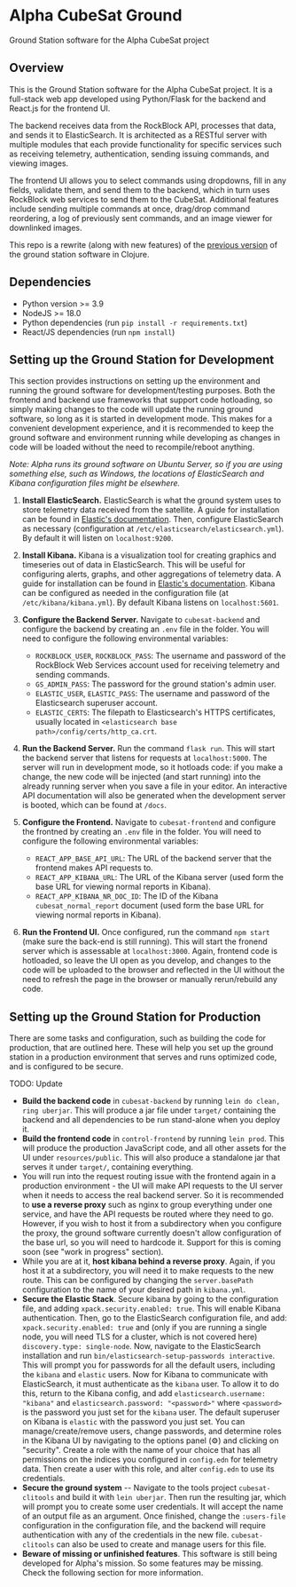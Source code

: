 # Alpha CubeSat Ground
Ground Station software for the Alpha CubeSat project

## Overview
This is the Ground Station software for the Alpha CubeSat project. It is a full-stack web app
developed using Python/Flask for the backend and React.js for the frontend UI.

The backend receives data from the RockBlock API, processes that data, and sends it to ElasticSearch. 
It is architected as a RESTful server with multiple modules that each provide functionality for specific services 
such as receiving telemetry, authentication, sending issuing commands, and viewing images. 

The frontend UI allows you to select commands using dropdowns, fill in any fields, validate them, 
and send them to the backend, which in turn uses RockBlock web services to send them to the CubeSat. 
Additional features include sending multiple commands at once, drag/drop command reordering, 
a log of previously sent commands, and an image viewer for downlinked images.

This repo is a rewrite (along with new features) of the [previous version](https://github.com/Alpha-CubeSat/Alpha-Cubesat-Ground-Clojure) 
of the ground station software in Clojure.

## Dependencies
- Python version >= 3.9
- NodeJS >= 18.0
- Python dependencies (run `pip install -r requirements.txt`)
- React/JS dependencies (run `npm install`)

## Setting up the Ground Station for Development
This section provides instructions on setting up the environment and running the ground software for development/testing purposes.
Both the frontend and backend use frameworks that support code hotloading, so simply making changes to the code will update
the running ground software, so long as it is started in development mode. This makes for a convenient development experience, 
and it is recommended to keep the ground software and environment running while developing as changes in code will be loaded 
without the need to recompile/reboot anything.

*Note: Alpha runs its ground software on Ubuntu Server, so if you are using something else, such as Windows, the locations of ElasticSearch and Kibana configuration files might be elsewhere.*

1. **Install ElasticSearch.**
ElasticSearch is what the ground system uses to store telemetry data received from the satellite. 
A guide for installation can be found in [Elastic's documentation](https://www.elastic.co/guide/en/elasticsearch/reference/current/install-elasticsearch.html). 
Then, configure ElasticSearch as necessary (configuration at `/etc/elasticsearch/elasticsearch.yml`). 
By default it will listen on `localhost:9200`.


2. **Install Kibana.**
Kibana is a visualization tool for creating graphics and timeseries out of data in ElasticSearch. 
This will be useful for configuring alerts, graphs, and other aggregations of telemetry data.
A guide for installation can be found in [Elastic's documentation](https://www.elastic.co/guide/en/kibana/current/install.html). 
Kibana can be configured as needed in the configuration file (at `/etc/kibana/kibana.yml`). 
By default Kibana listens on `localhost:5601`.  


3. **Configure the Backend Server.**
Navigate to `cubesat-backend` and configure the backend by creating an `.env` file in the folder. You will need to configure the following environmental variables:
    - `ROCKBLOCK_USER`, `ROCKBLOCK_PASS`: The username and password of the RockBlock Web Services account used for receiving telemetry and sending commands.
    - `GS_ADMIN_PASS`: The password for the ground station's admin user.
    - `ELASTIC_USER`, `ELASTIC_PASS`: The username and password of the Elasticsearch superuser account.
    - `ELASTIC_CERTS`: The filepath to Elasticsearch's HTTPS certificates, usually located in `<elasticsearch base path>/config/certs/http_ca.crt`.

4. **Run the Backend Server.**
Run the command `flask run`. This will start the backend server that listens for requests at `localhost:5000`.
The server will run in development mode, so it hotloads code: if you make a change,
the new code will be injected (and start running) into the already running server when you save a file in your editor.
An interactive API documentation will also be generated when the development server is booted, which can be found at `/docs`.  


5. **Configure the Frontend.**
Navigate to `cubesat-frontend` and configure the frontned by creating an `.env` file in the folder. You will need to configure the following environmental variables:
    - `REACT_APP_BASE_API_URL`: The URL of the backend server that the frontend makes API requests to.
    - `REACT_APP_KIBANA_URL`: The URL of the Kibana server (used form the base URL for viewing normal reports in Kibana).
    - `REACT_APP_KIBANA_NR_DOC_ID`: The ID of the Kibana `cubesat_normal_report` document (used form the base URL for viewing normal reports in Kibana).

7. **Run the Frontend UI.**
Once configured, run the command `npm start` (make sure the back-end is still running).
This will start the fronend server which is assessable at `localhost:3000`.
Again, frontend code is hotloaded, so leave the UI open as you develop, and changes to the code will be uploaded to the browser and 
reflected in the UI without the need to refresh the page in the browser or manually rerun/rebuild any code.

## Setting up the Ground Station for Production
There are some tasks and configuration, such as building the code for production, that are outlined here. These will help you set up the ground station in a production environment that serves and runs optimized code, and is configured to be secure.

TODO: Update

- **Build the backend code** in `cubesat-backend` by running `lein do clean, ring uberjar`. This will produce a jar file under `target/` containing the backend and all dependencies to be run stand-alone when you deploy it.
- **Build the frontend code** in `control-frontend` by running `lein prod`. This will produce the production JavaScript code, and all other assets for the UI under `resources/public`. This will also produce a standalone jar that serves it under `target/`, containing everything.
- You will run into the request routing issue with the frontend again in a production environment - the UI will make API requests to the UI server when it needs to access the real backend server. So it is recommended to **use a reverse proxy** such as nginx to group everything under one service, and have the API requests be routed where they need to go. However, if you wish to host it from a subdirectory when you configure the proxy, the ground software currently doesn't allow configuration of the base url, so you will need to hardcode it. Support for this is coming soon (see "work in progress" section).
- While you are at it, **host kibana behind a reverse proxy**. Again, if you host it at a subdirectory, you will need it to make requests to the new route. This can be configured by changing the `server.basePath` configuration to the name of your desired path in `kibana.yml`.
- **Secure the Elastic Stack**. Secure kibana by going to the configuration file, and adding `xpack.security.enabled: true`. This will enable Kibana authentication. Then, go to the ElasticSearch configuration file, and add: `xpack.security.enabled: true` and (only if you are running a single node, you will need TLS for a cluster, which is not covered here) `discovery.type: single-node`. Now, navigate to the ElasticSearch installation and run `bin/elasticsearch-setup-passwords interactive`. This will prompt you for passwords for all the default users, including the `kibana` and `elastic` users. Now for Kibana to communicate with ElasticSearch, it must authenticate as the `kibana` user. To allow it to do this, return to the Kibana config, and add `elasticsearch.username: "kibana"` and `elasticsearch.password: "<password>"` where `<password>` is the password you just set for the `kibana` user.
The default superuser on Kibana is `elastic` with the password you just set. You can manage/create/remove users, change passwords, and determine roles in the Kibana UI by navigating to the options panel (⚙) and clicking on "security". Create a role with the name of your choice that has all permissions on the indices you configured in `config.edn` for telemetry data. Then create a user with this role, and alter `config.edn` to use its credentials. 
- **Secure the ground system** -- Navigate to the tools project `cubesat-clitools` and build it with `lein uberjar`. Then run the resulting jar, which will prompt you to create some user credentials. It will accept the name of an output file as an argument. Once finished, change the `:users-file` configuration in the configuration file, and the backend will require authentication with any of the credentials in the new file. `cubesat-clitools` can also be used to create and manage users for this file.
- **Beware of missing or unfinished features**. This software is still being developed for Alpha's mission. So some features may be missing. Check the following section for more information.
